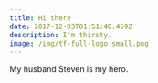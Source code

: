 ```yaml
---
title: Hi there
date: 2017-12-03T01:51:40.459Z
description: I'm thirsty.
image: /img/tf-full-logo small.png
---
```

My husband Steven is my hero.
